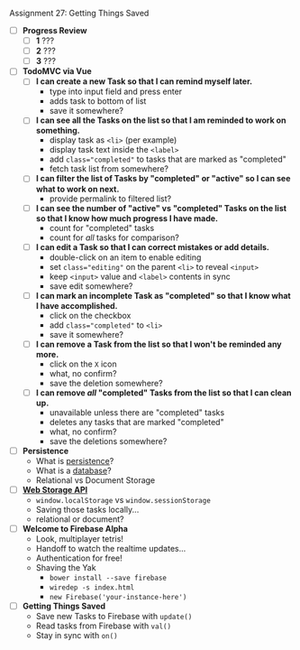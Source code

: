 Assignment 27: Getting Things Saved

* [ ] **Progress Review**
  * [ ] **1** ???
  * [ ] **2** ???
  * [ ] **3** ???
* [ ] **TodoMVC via Vue**
  * [ ] **I can create a new Task so that I can remind myself later.**
    * type into input field and press enter
    * adds task to bottom of list
    * save it somewhere?
  * [ ] **I can see all the Tasks on the list so that I am reminded to work on something.**
    * display task as `<li>` (per example)
    * display task text inside the `<label>`
    * add `class="completed"` to tasks that are marked as "completed"
    * fetch task list from somewhere?
  * [ ] **I can filter the list of Tasks by "completed" or "active" so I can see what to work on next.**
    * provide permalink to filtered list?
  * [ ] **I can see the number of "active" vs "completed" Tasks on the list so that I know how much progress I have made.**
    * count for "completed" tasks
    * count for _all_ tasks for comparison?
  * [ ] **I can edit a Task so that I can correct mistakes or add details.**
    * double-click on an item to enable editing
    * set `class="editing"` on the parent `<li>` to reveal `<input>`
    * keep `<input>` value and `<label>` contents in sync
    * save edit somewhere?
  * [ ] **I can mark an incomplete Task as "completed" so that I know what I have accomplished.**
    * click on the checkbox
    * add `class="completed"` to `<li>`
    * save it somewhere?
  * [ ] **I can remove a Task from the list so that I won't be reminded any more.**
    * click on the `X` icon
    * what, no confirm?
    * save the deletion somewhere?
  * [ ] **I can remove _all_ "completed" Tasks from the list so that I can clean up.**
    * unavailable unless there are "completed" tasks
    * deletes any tasks that are marked "completed"
    * what, no confirm?
    * save the deletions somewhere?
* [ ] **Persistence**
  * What is [persistence](http://j.mp/1Mwc04G)?
  * What is a [database](http://j.mp/1Mwc3NQ)?
  * Relational vs Document Storage
* [ ] [**Web Storage API**](http://j.mp/1MwcxDB)
  * `window.localStorage` vs `window.sessionStorage`
  * Saving those tasks locally...
  * relational or document?
* [ ] **Welcome to Firebase Alpha**
  * Look, multiplayer tetris!
  * Handoff to watch the realtime updates...
  * Authentication for free!
  * Shaving the Yak
    * `bower install --save firebase`
    * `wiredep -s index.html`
    * `new Firebase('your-instance-here')`
* [ ] **Getting Things Saved**
  * Save new Tasks to Firebase with `update()`
  * Read tasks from Firebase with `val()`
  * Stay in sync with `on()`

